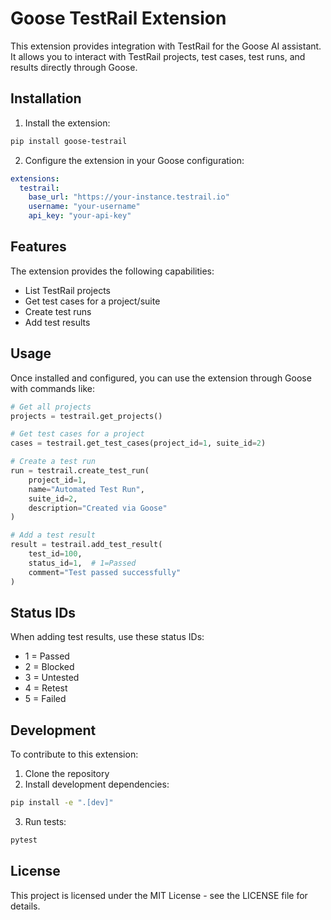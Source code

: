 # Goose TestRail Extension

This extension provides integration with TestRail for the Goose AI assistant. It allows you to interact with TestRail projects, test cases, test runs, and results directly through Goose.

## Installation

1. Install the extension:
```bash
pip install goose-testrail
```

2. Configure the extension in your Goose configuration:
```yaml
extensions:
  testrail:
    base_url: "https://your-instance.testrail.io"
    username: "your-username"
    api_key: "your-api-key"
```

## Features

The extension provides the following capabilities:

- List TestRail projects
- Get test cases for a project/suite
- Create test runs
- Add test results

## Usage

Once installed and configured, you can use the extension through Goose with commands like:

```python
# Get all projects
projects = testrail.get_projects()

# Get test cases for a project
cases = testrail.get_test_cases(project_id=1, suite_id=2)

# Create a test run
run = testrail.create_test_run(
    project_id=1,
    name="Automated Test Run",
    suite_id=2,
    description="Created via Goose"
)

# Add a test result
result = testrail.add_test_result(
    test_id=100,
    status_id=1,  # 1=Passed
    comment="Test passed successfully"
)
```

## Status IDs

When adding test results, use these status IDs:

- 1 = Passed
- 2 = Blocked
- 3 = Untested
- 4 = Retest
- 5 = Failed

## Development

To contribute to this extension:

1. Clone the repository
2. Install development dependencies:
```bash
pip install -e ".[dev]"
```
3. Run tests:
```bash
pytest
```

## License

This project is licensed under the MIT License - see the LICENSE file for details.